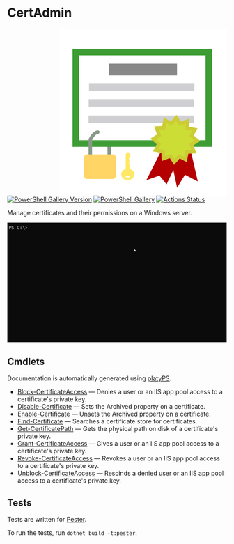 CertAdmin
================

<!-- To publish to PowerShell Gallery: dotnet build -t:PublishModule -c Release -->
<img src="CertAdmin.svg" alt="CertAdmin icon" align="right" />

[![PowerShell Gallery Version](https://img.shields.io/powershellgallery/v/CertAdmin)](https://www.powershellgallery.com/packages/CertAdmin/)
[![PowerShell Gallery](https://img.shields.io/powershellgallery/dt/CertAdmin)](https://www.powershellgallery.com/packages/CertAdmin/)
[![Actions Status](https://github.com/brianary/CertAdmin/workflows/.NET%20Core/badge.svg)](https://github.com/brianary/CertAdmin/actions)

Manage certificates and their permissions on a Windows server.

![example usage of CertAdmin](CertAdmin.gif)

Cmdlets
-------

Documentation is automatically generated using [platyPS](https://github.com/PowerShell/platyPS).

- [Block-CertificateAccess](docs/Block-CertificateAccess.md) &mdash;
  Denies a user or an IIS app pool access to a certificate's private key.
- [Disable-Certificate](docs/Disable-Certificate.md) &mdash;
  Sets the Archived property on a certificate.
- [Enable-Certificate](docs/Enable-Certificate.md) &mdash;
  Unsets the Archived property on a certificate.
- [Find-Certificate](docs/Find-Certificate.md) &mdash;
  Searches a certificate store for certificates.
- [Get-CertificatePath](docs/Get-CertificatePath.md) &mdash;
  Gets the physical path on disk of a certificate's private key.
- [Grant-CertificateAccess](docs/Grant-CertificateAccess.md) &mdash;
  Gives a user or an IIS app pool access to a certificate's private key.
- [Revoke-CertificateAccess](docs/Revoke-CertificateAccess.md) &mdash;
  Revokes a user or an IIS app pool access to a certificate's private key.
- [Unblock-CertificateAccess](docs/Unblock-CertificateAccess.md) &mdash;
  Rescinds a denied user or an IIS app pool access to a certificate's private key.

Tests
-----

Tests are written for [Pester](https://github.com/Pester/Pester).

To run the tests, run `dotnet build -t:pester`.
